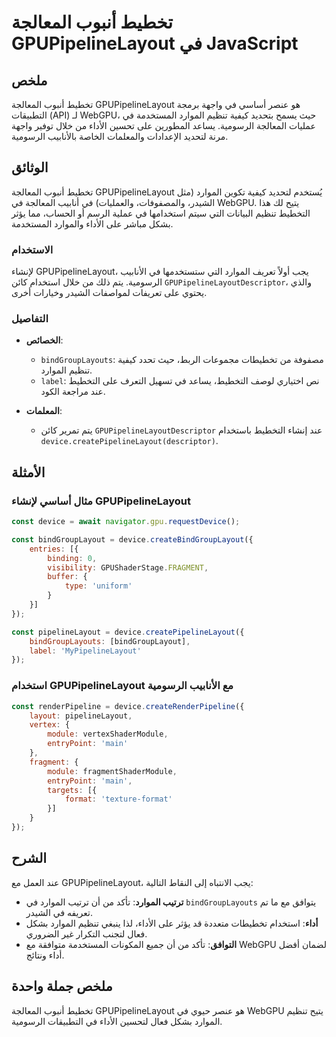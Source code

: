 <!--
Meta Description: # تخطيط أنبوب المعالجة GPUPipelineLayout في JavaScript ## ملخص تخطيط أنبوب المعالجة GPUPipelineLayout هو عنصر أساسي في واجهة برمجة التطبيقات (API) لـ ...
Meta Keywords: gpupipelinelayout, الموارد, المعالجة, تنظيم, الرسومية
-->

# تخطيط أنبوب المعالجة GPUPipelineLayout في JavaScript

## ملخص
تخطيط أنبوب المعالجة GPUPipelineLayout هو عنصر أساسي في واجهة برمجة التطبيقات (API) لـ WebGPU، حيث يسمح بتحديد كيفية تنظيم الموارد المستخدمة في عمليات المعالجة الرسومية. يساعد المطورين على تحسين الأداء من خلال توفير واجهة مرنة لتحديد الإعدادات والمعلمات الخاصة بالأنابيب الرسومية.

## الوثائق
تخطيط أنبوب المعالجة GPUPipelineLayout يُستخدم لتحديد كيفية تكوين الموارد (مثل الشيدر، والمصفوفات، والعمليات) في أنابيب المعالجة في WebGPU. يتيح لك هذا التخطيط تنظيم البيانات التي سيتم استخدامها في عملية الرسم أو الحساب، مما يؤثر بشكل مباشر على الأداء والموارد المستخدمة.

### الاستخدام
لإنشاء GPUPipelineLayout، يجب أولاً تعريف الموارد التي ستستخدمها في الأنابيب الرسومية. يتم ذلك من خلال استخدام كائن `GPUPipelineLayoutDescriptor`، والذي يحتوي على تعريفات لمواصفات الشيدر وخيارات أخرى.

### التفاصيل
- **الخصائص**:
  - `bindGroupLayouts`: مصفوفة من تخطيطات مجموعات الربط، حيث تحدد كيفية تنظيم الموارد.
  - `label`: نص اختياري لوصف التخطيط، يساعد في تسهيل التعرف على التخطيط عند مراجعة الكود.

- **المعلمات**:
  - يتم تمرير كائن `GPUPipelineLayoutDescriptor` عند إنشاء التخطيط باستخدام `device.createPipelineLayout(descriptor)`.

## الأمثلة
### مثال أساسي لإنشاء GPUPipelineLayout
```javascript
const device = await navigator.gpu.requestDevice();

const bindGroupLayout = device.createBindGroupLayout({
    entries: [{
        binding: 0,
        visibility: GPUShaderStage.FRAGMENT,
        buffer: {
            type: 'uniform'
        }
    }]
});

const pipelineLayout = device.createPipelineLayout({
    bindGroupLayouts: [bindGroupLayout],
    label: 'MyPipelineLayout'
});
```

### استخدام GPUPipelineLayout مع الأنابيب الرسومية
```javascript
const renderPipeline = device.createRenderPipeline({
    layout: pipelineLayout,
    vertex: {
        module: vertexShaderModule,
        entryPoint: 'main'
    },
    fragment: {
        module: fragmentShaderModule,
        entryPoint: 'main',
        targets: [{
            format: 'texture-format'
        }]
    }
});
```

## الشرح
عند العمل مع GPUPipelineLayout، يجب الانتباه إلى النقاط التالية:
- **ترتيب الموارد**: تأكد من أن ترتيب الموارد في `bindGroupLayouts` يتوافق مع ما تم تعريفه في الشيدر.
- **أداء**: استخدام تخطيطات متعددة قد يؤثر على الأداء، لذا ينبغي تنظيم الموارد بشكل فعال لتجنب التكرار غير الضروري.
- **التوافق**: تأكد من أن جميع المكونات المستخدمة متوافقة مع WebGPU لضمان أفضل أداء ونتائج.

## ملخص جملة واحدة
تخطيط أنبوب المعالجة GPUPipelineLayout هو عنصر حيوي في WebGPU يتيح تنظيم الموارد بشكل فعال لتحسين الأداء في التطبيقات الرسومية.